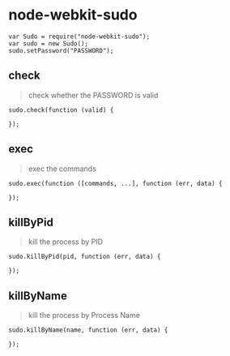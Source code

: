 # node-webkit-sudo

```
var Sudo = require("node-webkit-sudo");
var sudo = new Sudo();
sudo.setPassword("PASSWORD");
```

## check

> check whether the PASSWORD is valid

```
sudo.check(function (valid) {

});
```

## exec

> exec the commands

```
sudo.exec(function ([commands, ...], function (err, data) {

});
```

## killByPid

> kill the process by PID

```
sudo.killByPid(pid, function (err, data) {

});
```

## killByName

> kill the process by Process Name

```
sudo.killByName(name, function (err, data) {

});
```